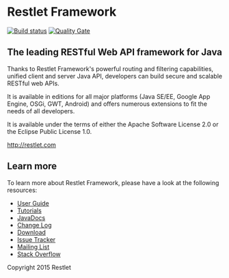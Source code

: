 # Restlet Framework

[![Build status](https://travis-ci.org/restlet/restlet-framework-java.svg?branch=2.3)](https://travis-ci.org/restlet/restlet-framework-java) [![Quality Gate](https://nemo.sonarqube.org/api/badges/gate?key=restlet-framework-java)](https://nemo.sonarqube.org/dashboard/index/restlet-framework-java)

## The leading RESTful Web API framework for Java

Thanks to Restlet Framework's powerful routing and filtering capabilities, unified client and server Java API, developers can build secure and scalable RESTful web APIs.

It is available in editions for all major platforms (Java SE/EE, Google App Engine, OSGi, GWT, Android) and offers numerous extensions to fit the needs of all developers.

It is available under the terms of either the Apache Software License 2.0 or the Eclipse Public License 1.0.

http://restlet.com

## Learn more

To learn more about Restlet Framework, please have a look at the following resources:

* [User Guide](http://restlet.com/technical-resources/restlet-framework/guide/2.3)
* [Tutorials](http://restlet.com/technical-resources/restlet-framework/tutorials/2.3)
* [JavaDocs](http://restlet.com/technical-resources/restlet-framework/javadocs/2.3)
* [Change Log](http://restlet.com/technical-resources/restlet-framework/misc/2.3/changes)
* [Download](http://restlet.com/downloads/current/)
* [Issue Tracker](https://github.com/restlet/restlet-framework-java/issues)
* [Mailing List](https://groups.google.com/a/restlet.org/forum/#!forum/framework-discuss)
* [Stack Overflow](http://stackoverflow.com/questions/tagged/restlet)

Copyright 2015 Restlet
